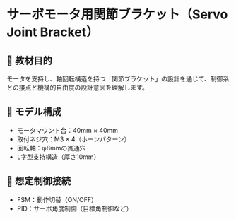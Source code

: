 # サーボモータ用関節ブラケット（Servo Joint Bracket）

## 📌 教材目的
モータを支持し、軸回転構造を持つ「関節ブラケット」の設計を通じて、制御系との接点と機構的自由度の設計意図を理解します。

## 📐 モデル構成
- モータマウント台：40mm × 40mm
- 取付ネジ穴：M3 × 4（ホーンパターン）
- 回転軸：φ8mmの貫通穴
- L字型支持構造（厚さ10mm）

## 🔗 想定制御接続
- FSM：動作切替（ON/OFF）
- PID：サーボ角度制御（目標角制御など）
